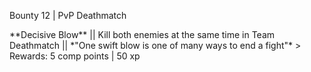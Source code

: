 Bounty 12 \| PvP Deathmatch

\*\*Decisive Blow\*\* \|\| Kill both enemies at the same time in Team
Deathmatch \|\| \*\"One swift blow is one of many ways to end a
fight\"\* \> Rewards: 5 comp points \| 50 xp
